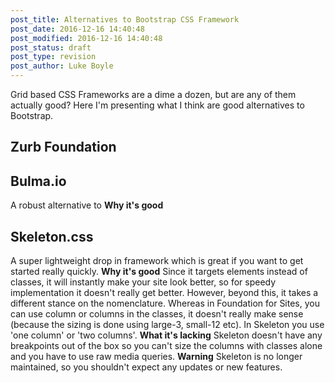 ```yaml
---
post_title: Alternatives to Bootstrap CSS Framework
post_date: 2016-12-16 14:40:48
post_modified: 2016-12-16 14:40:48
post_status: draft
post_type: revision
post_author: Luke Boyle
---
```


Grid based CSS Frameworks are a dime a dozen, but are any of them actually good? Here I'm presenting what I think are good alternatives to Bootstrap.

## Zurb Foundation

## Bulma.io

A robust alternative to **Why it's good**

## Skeleton.css

A super lightweight drop in framework which is great if you want to get started really quickly. **Why it's good** Since it targets elements instead of classes, it will instantly make your site look better, so for speedy implementation it doesn't really get better. However, beyond this, it takes a different stance on the nomenclature. Whereas in Foundation for Sites, you can use column or columns in the classes, it doesn't really make sense (because the sizing is done using large-3, small-12 etc). In Skeleton you use 'one column' or 'two columns'. **What it's lacking** Skeleton doesn't have any breakpoints out of the box so you can't size the columns with classes alone and you have to use raw media queries. **Warning** Skeleton is no longer maintained, so you shouldn't expect any updates or new features.
